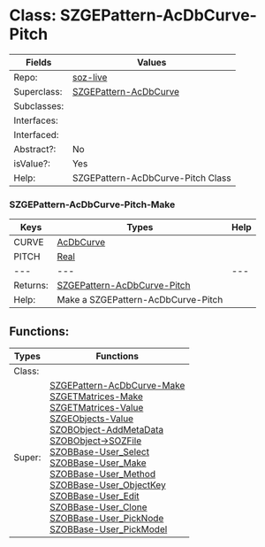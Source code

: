 
# Class:	SZGEPattern-AcDbCurve-Pitch

| Fields | Values |
| --------- | --------- |
| Repo: | [soz-live](/repos/soz-live.html) |
| Superclass: | [SZGEPattern-AcDbCurve](SZGEPattern-AcDbCurve.html) |
| Subclasses: |  |
| Interfaces: |  |
| Interfaced: |  |
| Abstract?: | No |
| isValue?: | Yes |
| Help: | SZGEPattern-AcDbCurve-Pitch Class |

### SZGEPattern-AcDbCurve-Pitch-Make

| Keys | Types | Help |
| --------- | --------- | --------- |
| CURVE | [AcDbCurve](AcDbCurve.html) |  |
| PITCH | [Real](Real.html) |  |
| --- | --- | --- |
| Returns: | [SZGEPattern-AcDbCurve-Pitch](SZGEPattern-AcDbCurve-Pitch.html) |
| Help: | Make a SZGEPattern-AcDbCurve-Pitch |


## Functions:

| Types | Functions |
| --------- | --------- |
| Class: |  |
| Super: | [SZGEPattern-AcDbCurve-Make](SZGEPattern-AcDbCurve.html) <br> [SZGETMatrices-Make](SZGETMatrices.html) <br> [SZGETMatrices-Value](SZGETMatrices.html) <br> [SZGEObjects-Value](SZGEObjects.html) <br> [SZOBObject-AddMetaData](SZOBObject.html) <br> [SZOBObject->SOZFile](SZOBObject.html) <br> [SZOBBase-User_Select](SZOBBase.html) <br> [SZOBBase-User_Make](SZOBBase.html) <br> [SZOBBase-User_Method](SZOBBase.html) <br> [SZOBBase-User_ObjectKey](SZOBBase.html) <br> [SZOBBase-User_Edit](SZOBBase.html) <br> [SZOBBase-User_Clone](SZOBBase.html) <br> [SZOBBase-User_PickNode](SZOBBase.html) <br> [SZOBBase-User_PickModel](SZOBBase.html) |


